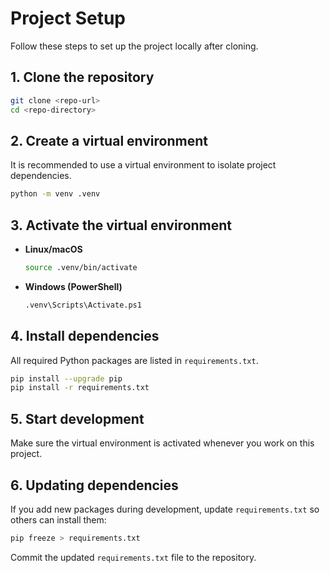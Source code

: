 # Project Setup

Follow these steps to set up the project locally after cloning.

## 1. Clone the repository
```bash
git clone <repo-url>
cd <repo-directory>
```

## 2. Create a virtual environment
It is recommended to use a virtual environment to isolate project dependencies.

```bash
python -m venv .venv
```

## 3. Activate the virtual environment
- **Linux/macOS**
  ```bash
  source .venv/bin/activate
  ```
- **Windows (PowerShell)**
  ```bash
  .venv\Scripts\Activate.ps1
  ```

## 4. Install dependencies
All required Python packages are listed in `requirements.txt`.

```bash
pip install --upgrade pip
pip install -r requirements.txt
```

## 5. Start development
Make sure the virtual environment is activated whenever you work on this project.

## 6. Updating dependencies
If you add new packages during development, update `requirements.txt` so others can install them:

```bash
pip freeze > requirements.txt
```

Commit the updated `requirements.txt` file to the repository.
